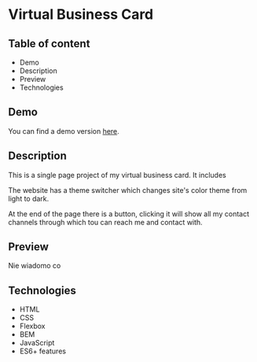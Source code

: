# Virtual Business Card
## Table of content

- Demo
- Description
- Preview
- Technologies
## Demo

You can find a demo version [here](https://bartekdbc.github.io/homepage/). 

## Description

This is a single page project of my virtual business card. It includes 

The website has a theme switcher which changes site's color theme from light to dark.

At the end of the page there is a button, clicking it will show all my contact channels through which tou can reach me and contact with.

## Preview

Nie wiadomo co

## Technologies

- HTML
- CSS
- Flexbox
- BEM
- JavaScript
- ES6+ features
